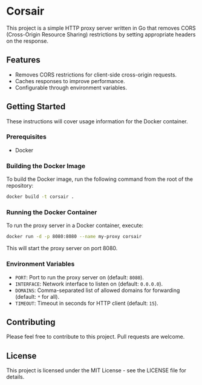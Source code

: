 # Corsair

This project is a simple HTTP proxy server written in Go that removes CORS (Cross-Origin Resource Sharing) restrictions by setting appropriate headers on the response.

## Features

- Removes CORS restrictions for client-side cross-origin requests.
- Caches responses to improve performance.
- Configurable through environment variables.

## Getting Started

These instructions will cover usage information for the Docker container.

### Prerequisites

- Docker

### Building the Docker Image

To build the Docker image, run the following command from the root of the repository:

```sh
docker build -t corsair .
```

### Running the Docker Container

To run the proxy server in a Docker container, execute:

```sh
docker run -d -p 8080:8080 --name my-proxy corsair
```

This will start the proxy server on port 8080.

### Environment Variables

- `PORT`: Port to run the proxy server on (default: `8080`).
- `INTERFACE`: Network interface to listen on (default: `0.0.0.0`).
- `DOMAINS`: Comma-separated list of allowed domains for forwarding (default: `*` for all).
- `TIMEOUT`: Timeout in seconds for HTTP client (default: `15`).

## Contributing

Please feel free to contribute to this project. Pull requests are welcome.

## License

This project is licensed under the MIT License - see the LICENSE file for details.
